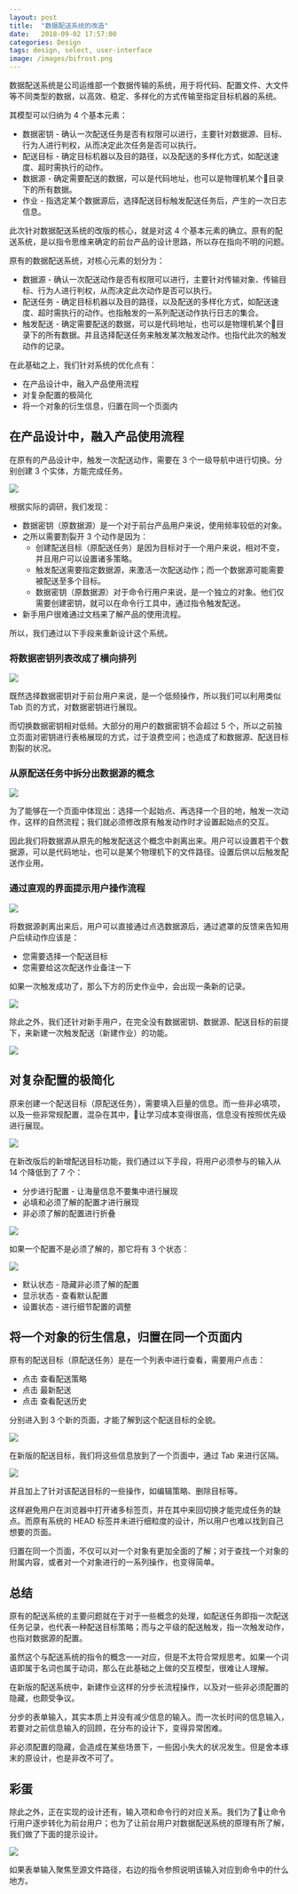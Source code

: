 ```yaml
---
layout: post
title:  "数据配送系统的改造"
date:   2018-09-02 17:57:00
categories: Design
tags: design, select, user-interface
image: /images/bifrost.png
---
```


数据配送系统是公司运维部一个数据传输的系统，用于将代码、配置文件、大文件等不同类型的数据，以高效、稳定、多样化的方式传输至指定目标机器的系统。

其模型可以归纳为 4 个基本元素：

* 数据密钥 - 确认一次配送任务是否有权限可以进行，主要针对数据源、目标、行为人进行判权，从而决定此次任务是否可以执行。
* 配送目标 - 确定目标机器以及目的路径，以及配送的多样化方式，如配送速度、超时需执行的动作。
* 数据源 - 确定需要配送的数据，可以是代码地址，也可以是物理机某个目录下的所有数据。
* 作业 - 指选定某个数据源后，选择配送目标触发配送任务后，产生的一次日志信息。

此次针对数据配送系统的改版的核心，就是对这 4 个基本元素的确立。原有的配送系统，是以指令思维来确定的前台产品的设计思路，所以存在指向不明的问题。

原有的数据配送系统，对核心元素的划分为：

* 数据源 - 确认一次配送动作是否有权限可以进行，主要针对传输对象、传输目标、行为人进行判权，从而决定此次动作是否可以执行。
* 配送任务 - 确定目标机器以及目的路径，以及配送的多样化方式，如配送速度、超时需执行的动作。也指触发的一系列配送动作执行日志的集合。
* 触发配送 - 确定需要配送的数据，可以是代码地址，也可以是物理机某个目录下的所有数据。并且选择配送任务来触发某次触发动作。也指代此次的触发动作的记录。

在此基础之上，我们针对系统的优化点有：

* 在产品设计中，融入产品使用流程
* 对复杂配置的极简化
* 将一个对象的衍生信息，归置在同一个页面内

## 在产品设计中，融入产品使用流程

在原有的产品设计中，触发一次配送动作，需要在 3 个一级导航中进行切换。分别创建 3 个实体，方能完成任务。

![](/images/bifrost-old-process.png)

根据实际的调研，我们发现：

* 数据密钥（原数据源）是一个对于前台产品用户来说，使用频率较低的对象。
* 之所以需要割裂开 3 个动作是因为：
    * 创建配送目标（原配送任务）是因为目标对于一个用户来说，相对不变，并且用户可以设置诸多策略。
    * 触发配送需要指定数据源，来激活一次配送动作；而一个数据源可能需要被配送至多个目标。
    * 数据密钥（原数据源）对于命令行用户来说，是一个独立的对象。他们仅需要创建密钥，就可以在命令行工具中，通过指令触发配送。
* 新手用户很难通过文档来了解产品的使用流程。

所以，我们通过以下手段来重新设计这个系统。

### 将数据密钥列表改成了横向排列

![](/images/bifrost-head.png)

既然选择数据密钥对于前台用户来说，是一个低频操作，所以我们可以利用类似 Tab 页的方式，对数据密钥进行展现。

而切换数据密钥相对低频。大部分的用户的数据密钥不会超过 5 个，所以之前独立页面对密钥进行表格展现的方式，过于浪费空间；也造成了和数据源、配送目标割裂的状况。

### 从原配送任务中拆分出数据源的概念

![](/images/bifrost-data-source.jpeg)

为了能够在一个页面中体现出：选择一个起始点、再选择一个目的地，触发一次动作，这样的自然流程；我们就必须修改原有触发动作时才设置起始点的交互。

因此我们将数据源从原先的触发配送这个概念中剥离出来。用户可以设置若干个数据源，可以是代码地址，也可以是某个物理机下的文件路径。设置后供以后触发配送作业用。

### 通过直观的界面提示用户操作流程

![](/images/bifrost-new-process.png)

将数据源剥离出来后，用户可以直接通过点选数据源后，通过遮罩的反馈来告知用户后续动作应该是：

* 您需要选择一个配送目标
* 您需要给这次配送作业备注一下

如果一次触发成功了，那么下方的历史作业中，会出现一条新的记录。

![](/images/bifrost-logs.jpeg)

除此之外，我们还针对新手用户，在完全没有数据密钥、数据源、配送目标的前提下，来新建一次触发配送（新建作业）的功能。

![](/images/bifrost-create-log.png)

## 对复杂配置的极简化

原来创建一个配送目标（原配送任务），需要填入巨量的信息。而一些非必填项，以及一些非常规配置，混杂在其中，让学习成本变得很高，信息没有按照优先级进行展现。

![](/images/bifrost-old-input.png)

在新改版后的新增配送目标功能，我们通过以下手段，将用户必须参与的输入从 14 个降低到了 7 个：

* 分步进行配置 - 让海量信息不要集中进行展现
* 必填和必须了解的配置才进行展现
* 非必须了解的配置进行折叠

![](/images/bifrost-new-input.png)

如果一个配置不是必须了解的，那它将有 3 个状态：

![](/images/bifrost-input-status.png)

* 默认状态 - 隐藏非必须了解的配置
* 显示状态 - 查看默认配置
* 设置状态 - 进行细节配置的调整

## 将一个对象的衍生信息，归置在同一个页面内

原有的配送目标（原配送任务）是在一个列表中进行查看，需要用户点击：

* 点击 查看配送策略
* 点击 最新配送
* 点击 查看配送历史

分别进入到 3 个新的页面，才能了解到这个配送目标的全貌。

![](/images/bifrost-log-detail.png)

在新版的配送目标，我们将这些信息放到了一个页面中，通过 Tab 来进行区隔。

![](/images/bifrost-log-details.png)

并且加上了针对该配送目标的一些操作，如编辑策略、删除目标等。

这样避免用户在浏览器中打开诸多标签页，并在其中来回切换才能完成任务的缺点。而原有系统的 HEAD 标签并未进行细粒度的设计，所以用户也难以找到自己想要的页面。

归置在同一个页面，不仅可以对一个对象有更加全面的了解；对于查找一个对象的附属内容，或者对一个对象进行的一系列操作，也变得简单。

## 总结

原有的配送系统的主要问题就在于对于一些概念的处理，如配送任务即指一次配送任务记录，也代表一种配送目标策略；而与之平级的配送触发，指一次触发动作，也指对数据源的配置。

虽然这个与配送系统的指令的概念一一对应，但是不太符合常规思考。如果一个词语即属于名词也属于动词，那么在此基础之上做的交互模型，很难让人理解。

在新版的配送系统中，新建作业这样的分步长流程操作，以及对一些非必须配置的隐藏，也颇受争议。

分步的表单输入，其实本质上并没有减少信息的输入。而一次长时间的信息输入，若要对之前信息输入的回顾，在分布的设计下，变得异常困难。

非必须配置的隐藏，会造成在某些场景下，一些因小失大的状况发生。但是舍本琢末的原设计，也是非改不可了。

## 彩蛋

除此之外，正在实现的设计还有，输入项和命令行的对应关系。我们为了让命令行用户逐步转化为前台用户；也为了让前台用户对数据配送系统的原理有所了解，我们做了下面的提示设计。

![](/images/bifrost-command.png)

如果表单输入聚焦至源文件路径，右边的指令参照说明该输入对应到命令中的什么地方。